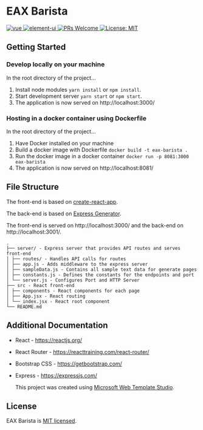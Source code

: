 ﻿# EAX Barista

<p>
  <a href="https://github.com/facebook/react">
    <img src="https://img.shields.io/badge/react-16.8.4-brightgreen.svg" alt="vue">
  </a>
  <a href="https://github.com/twbs/bootstrap">
    <img src="https://img.shields.io/badge/bootstrap-4.3.1-brightgreen.svg" alt="element-ui">
  </a>
  <a href="http://makeapullrequest.com">
    <img src="https://img.shields.io/badge/PRs-welcome-brightgreen.svg?style=flat" alt="PRs Welcome">
  </a>
  <a href="https://opensource.org/licenses/MIT">
    <img src="https://img.shields.io/badge/License-MIT-blue.svg" alt="License: MIT">
  </a>
</p>

## Getting Started

### Develop locally on your machine

In the root directory of the project...

1. Install node modules `yarn install` or `npm install`.
2. Start development server `yarn start` or `npm start`.
3. The application is now served on http://localhost:3000/

### Hosting in a docker container using Dockerfile

In the root directory of the project...

1. Have Docker installed on your machine
2. Build a docker image with Dockerfile `docker build -t eax-barista .`
3. Run the docker image in a docker container `docker run -p 8081:3000 eax-barista`
4. The application is now served on http://localhost:8081/

## File Structure

The front-end is based on [create-react-app](https://github.com/facebook/create-react-app).

The back-end is based on [Express Generator](https://expressjs.com/en/starter/generator.html).

The front-end is served on http://localhost:3000/ and the back-end on http://localhost:3001/.

```
.
├── server/ - Express server that provides API routes and serves front-end
│ ├── routes/ - Handles API calls for routes
│ ├── app.js - Adds middleware to the express server
│ ├── sampleData.js - Contains all sample text data for generate pages
│ ├── constants.js - Defines the constants for the endpoints and port
│ └── server.js - Configures Port and HTTP Server
├── src - React front-end
│ ├── components - React components for each page
│ ├── App.jsx - React routing
│ └── index.jsx - React root component
└── README.md
```

## Additional Documentation

- React - https://reactjs.org/
- React Router - https://reacttraining.com/react-router/

- Bootstrap CSS - https://getbootstrap.com/
- Express - https://expressjs.com/

  This project was created using [Microsoft Web Template Studio](https://github.com/Microsoft/WebTemplateStudio).

## License

EAX Barista is [MIT licensed](./LICENSE).